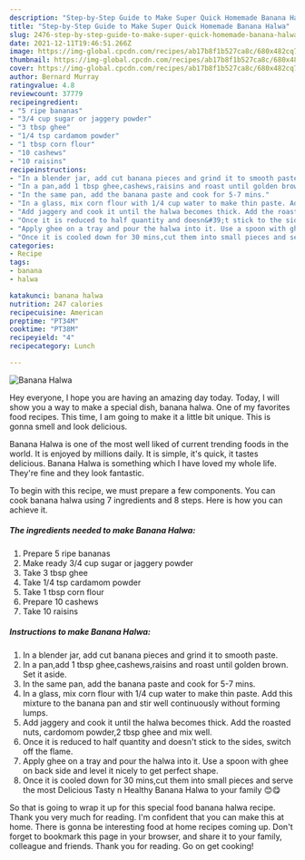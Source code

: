 ```yaml
---
description: "Step-by-Step Guide to Make Super Quick Homemade Banana Halwa"
title: "Step-by-Step Guide to Make Super Quick Homemade Banana Halwa"
slug: 2476-step-by-step-guide-to-make-super-quick-homemade-banana-halwa
date: 2021-12-11T19:46:51.266Z
image: https://img-global.cpcdn.com/recipes/ab17b8f1b527ca8c/680x482cq70/banana-halwa-recipe-main-photo.jpg
thumbnail: https://img-global.cpcdn.com/recipes/ab17b8f1b527ca8c/680x482cq70/banana-halwa-recipe-main-photo.jpg
cover: https://img-global.cpcdn.com/recipes/ab17b8f1b527ca8c/680x482cq70/banana-halwa-recipe-main-photo.jpg
author: Bernard Murray
ratingvalue: 4.8
reviewcount: 37779
recipeingredient:
- "5 ripe bananas"
- "3/4 cup sugar or jaggery powder"
- "3 tbsp ghee"
- "1/4 tsp cardamom powder"
- "1 tbsp corn flour"
- "10 cashews"
- "10 raisins"
recipeinstructions:
- "In a blender jar, add cut banana pieces and grind it to smooth paste."
- "In a pan,add 1 tbsp ghee,cashews,raisins and roast until golden brown. Set it aside."
- "In the same pan, add the banana paste and cook for 5-7 mins."
- "In a glass, mix corn flour with 1/4 cup water to make thin paste. Add this mixture to the banana pan and stir well continuously without forming lumps."
- "Add jaggery and cook it until the halwa becomes thick. Add the roasted nuts, cardomom powder,2 tbsp ghee and mix well."
- "Once it is reduced to half quantity and doesn&#39;t stick to the sides, switch off the flame."
- "Apply ghee on a tray and pour the halwa into it. Use a spoon with ghee on back side and level it nicely to get perfect shape."
- "Once it is cooled down for 30 mins,cut them into small pieces and serve the most Delicious Tasty n Healthy Banana Halwa to your family 😊😋"
categories:
- Recipe
tags:
- banana
- halwa

katakunci: banana halwa 
nutrition: 247 calories
recipecuisine: American
preptime: "PT34M"
cooktime: "PT38M"
recipeyield: "4"
recipecategory: Lunch

---
```



![Banana Halwa](https://img-global.cpcdn.com/recipes/ab17b8f1b527ca8c/680x482cq70/banana-halwa-recipe-main-photo.jpg)

Hey everyone, I hope you are having an amazing day today. Today, I will show you a way to make a special dish, banana halwa. One of my favorites food recipes. This time, I am going to make it a little bit unique. This is gonna smell and look delicious.



Banana Halwa is one of the most well liked of current trending foods in the world. It is enjoyed by millions daily. It is simple, it's quick, it tastes delicious. Banana Halwa is something which I have loved my whole life. They're fine and they look fantastic.


To begin with this recipe, we must prepare a few components. You can cook banana halwa using 7 ingredients and 8 steps. Here is how you can achieve it.

<!--inarticleads1-->

##### The ingredients needed to make Banana Halwa:

1. Prepare 5 ripe bananas
1. Make ready 3/4 cup sugar or jaggery powder
1. Take 3 tbsp ghee
1. Take 1/4 tsp cardamom powder
1. Take 1 tbsp corn flour
1. Prepare 10 cashews
1. Take 10 raisins




<!--inarticleads2-->

##### Instructions to make Banana Halwa:

1. In a blender jar, add cut banana pieces and grind it to smooth paste.
1. In a pan,add 1 tbsp ghee,cashews,raisins and roast until golden brown. Set it aside.
1. In the same pan, add the banana paste and cook for 5-7 mins.
1. In a glass, mix corn flour with 1/4 cup water to make thin paste. Add this mixture to the banana pan and stir well continuously without forming lumps.
1. Add jaggery and cook it until the halwa becomes thick. Add the roasted nuts, cardomom powder,2 tbsp ghee and mix well.
1. Once it is reduced to half quantity and doesn&#39;t stick to the sides, switch off the flame.
1. Apply ghee on a tray and pour the halwa into it. Use a spoon with ghee on back side and level it nicely to get perfect shape.
1. Once it is cooled down for 30 mins,cut them into small pieces and serve the most Delicious Tasty n Healthy Banana Halwa to your family 😊😋




So that is going to wrap it up for this special food banana halwa recipe. Thank you very much for reading. I'm confident that you can make this at home. There is gonna be interesting food at home recipes coming up. Don't forget to bookmark this page in your browser, and share it to your family, colleague and friends. Thank you for reading. Go on get cooking!
